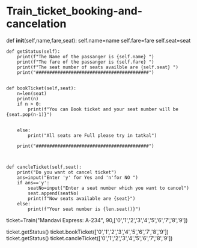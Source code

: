 # Train_ticket_booking-and-cancelation

def __init__(self,name,fare,seat):
        self.name=name
        self.fare=fare
        self.seat=seat
    
    def getStatus(self):
        print(f"The Name of the passanger is {self.name} ")
        print(f"The fare of the passanger is {self.fare} ")
        print(f"The seat number of seats availble are {self.seat} ")
        print("##########################################")


    def bookTicket(self,seat):
        n=len(seat)
        print(n)
        if n > 0:
            print(f"You can Book ticket and your seat number will be {seat.pop(n-1)}")
            
            
        else:
            print("All seats are Full please try in tatkal")

        print("##########################################")



    def cancleTicket(self,seat):
        print("Do you want ot cancel ticket")
        ans=input("Enter 'y' for Yes and 'n'for NO ")
        if ans=='y':
            seatNo=input("Enter a seat number which you want to cancel")
            seat.append(seatNo)
            print(f"Now seats available are {seat}")
        else:
            print(f"Your seat number is {len.seat()}")
        

ticket=Train("Mandavi Express: A-234", 90,['0','1','2','3','4','5','6','7','8','9'])

ticket.getStatus()
ticket.bookTicket(['0','1','2','3','4','5','6','7','8','9']) 
ticket.getStatus()
ticket.cancleTicket(['0','1','2','3','4','5','6','7','8','9'])

